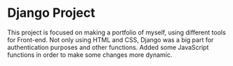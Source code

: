 # Django Project

This project is focused on making a portfolio of myself, using different tools for Front-end. Not only using HTML and CSS, Django was a big part for authentication purposes and other functions.
Added some JavaScript functions in order to make some changes more dynamic.
